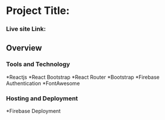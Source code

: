 # Project Title: 

### Live site Link: 

## Overview

### Tools and Technology 
*Reactjs
*React Bootstrap
*React Router
*Bootstrap
*Firebase Authentication
*FontAwesome

### Hosting and Deployment
*Firebase Deployment

